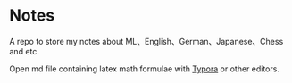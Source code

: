 # Notes
A repo to store my notes about ML、English、German、Japanese、Chess and etc.

Open md file containing latex math formulae with [Typora](https://www.typora.io/) or other editors.